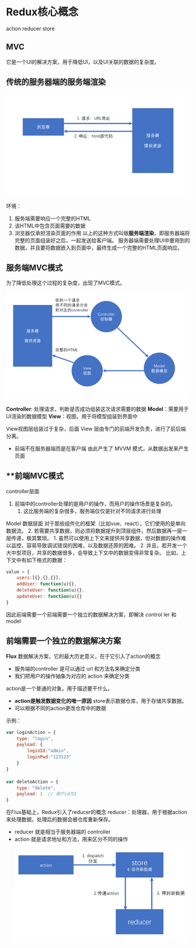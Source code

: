 # Redux核心概念

action  reducer  store

## MVC

它是一个UI的解决方案，用于降低UI，以及UI关联的数据的复杂度。

## **传统的服务器端的**服务端渲染

![](https://raw.githubusercontent.com/2Lavine/ImgRep/main/img/2024/03/10/2019-08-20-13-18-58_21-30-11.png)

环境：
1. 服务端需要响应一个完整的HTML
2. 该HTML中包含页面需要的数据
3. 浏览器仅承担渲染页面的作用
以上的这种方式叫做**服务端渲染**，即服务器端将完整的页面组装好之后，一起发送给客户端。
服务器端需要处理UI中要用到的数据，并且要将数据嵌入到页面中，最终生成一个完整的HTML页面响应。

## 服务端MVC模式
为了降低处理这个过程的复杂度，出现了MVC模式。

![](https://raw.githubusercontent.com/2Lavine/ImgRep/main/img/2024/03/10/2019-08-20-13-29-14_21-30-11.png)

**Controller**: 处理请求，判断是否成功组装这次请求需要的数据
**Model**：需要用于UI渲染的数据模型
**View**：视图，用于将模型组装到界面中

View视图层组装过于复杂，后面 View 层由专门的前端开发负责，进行了前后端分离。
- 前端不在服务器端而是在客户端
由此产生了 MVVM 模式，从数据出发来产生页面

## **前端MVC模式
controller层面
1. 前端中的controller处理的是用户的操作，而用户的操作场景是复杂的。
	1. 这比服务端的复杂很多，服务端仅仅是针对不同请求进行处理

Model 数据层面
对于那些组件化的框架（比如vue、react），它们使用的是单向数据流。
2. 若需要共享数据，则必须将数据提升到顶层组件，然后数据再一层一层传递，极其繁琐。 
	1. 虽然可以使用上下文来提供共享数据，但对数据的操作难以监控，容易导致调试错误的困难，以及数据还原的困难。
	2. 并且，若开发一个大中型项目，共享的数据很多，会导致上下文中的数据变得非常复杂。
比如，上下文中有如下格式的数据：
```js
value = {
    users:[{},{},{}],
    addUser: function(u){},
    deleteUser: function(u){},
    updateUser: function(u){}
}
```
因此前端需要一个前端需要一个独立的数据解决方案，即解决 control ler 和 model 

## 前端需要一个独立的数据解决方案

**Flux** 数据解决方案，它的最大历史意义，在于它引入了action的概念
- 服务端的controller 是可以通过 url 和方法名来确定分类
- 我们把用户的操作抽象为对应的 action 来确定分类

action是一个普通的对象，用于描述要干什么。
- **action是触发数据变化的唯一原因**
store表示数据仓库，用于存储共享数据。
- 可以根据不同的action更改仓库中的数据

示例：
```js
var loginAction = {
    type: "login",
    payload: {
        loginId:"admin",
        loginPwd:"123123"
    }
}

var deleteAction = {
    type: "delete",
    payload: 1  // 用户id为1
}
```

在Flux基础上，Redux引入了reducer的概念
reducer：处理器，用于根据action来处理数据，处理后的数据会被仓库重新保存。
- reducer 就是相当于服务器端的 controller
- action 就是请求地址和方法，用来区分不同的操作
![](https://raw.githubusercontent.com/2Lavine/ImgRep/main/img/2024/03/10/2019-08-20-14-23-05_21-30-11.png)